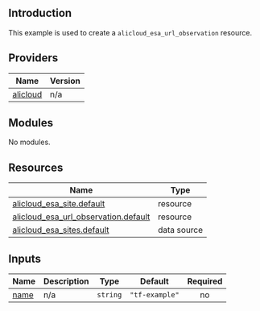 ## Introduction

This example is used to create a `alicloud_esa_url_observation` resource.

<!-- BEGIN_TF_DOCS -->
## Providers

| Name | Version |
|------|---------|
| <a name="provider_alicloud"></a> [alicloud](#provider\_alicloud) | n/a |

## Modules

No modules.

## Resources

| Name | Type |
|------|------|
| [alicloud_esa_site.default](https://registry.terraform.io/providers/aliyun/alicloud/latest/docs/resources/esa_site) | resource |
| [alicloud_esa_url_observation.default](https://registry.terraform.io/providers/aliyun/alicloud/latest/docs/resources/esa_url_observation) | resource |
| [alicloud_esa_sites.default](https://registry.terraform.io/providers/aliyun/alicloud/latest/docs/data-sources/esa_sites) | data source |

## Inputs

| Name | Description | Type | Default | Required |
|------|-------------|------|---------|:--------:|
| <a name="input_name"></a> [name](#input\_name) | n/a | `string` | `"tf-example"` | no |
<!-- END_TF_DOCS -->
